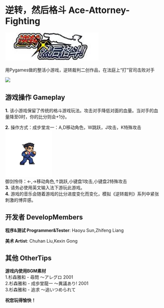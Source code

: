 # 逆转，然后格斗 Ace-Attorney-Fighting

<img src="https://github.com/kakisama0218/Ace-Attorney-Fighting/blob/main/GameVideo/Logo.jpg" width="300px"><br><br>
用Pygames做的整活小游戏，逆转裁判二创作品，在法庭上“打”官司击败对手

![](https://github.com/kakisama0218/Ace-Attorney-Fighting/blob/main/GameVideo/gameplay.gif)
## 游戏操作 Gameplay
**1.** 该小游戏保留了传统的格斗游戏玩法。攻击对手降低对面的血量。当对手的血量降至0时，你的比分则会+1分。<br>

**2.** 操作方式：成步堂龙一：A,D移动角色，W跳跃，J攻击，K特殊攻击<br>
<img src="https://github.com/kakisama0218/Ace-Attorney-Fighting/blob/main/GameVideo/idle.gif" width="150px"><br>
御剑怜侍：←,→移动角色,↑跳跃,小键盘1攻击,小键盘2特殊攻击<br>
**3.** 请务必使用英文输入法下游玩此游戏。<br>
**4.** 游戏的音乐会随着游戏的比分进度变化而变化，模拟《逆转裁判》系列中紧张刺激的博弈感。
## 开发者 DevelopMembers
**程序&测试 Programmer&Tester**: Haoyu Sun,Zhifeng Liang

**美术 Artist**: Chuhan Liu,Kexin Gong
## 其他 OtherTips
**游戏内使用BGM素材** <br>1.杉森雅和 - 尋問 ～アレグロ 2001 <br>2.杉森雅和 - 成歩堂龍一 ～異議あり! 2001 <br>3.杉森雅和 - 追求 ～追いつめられて

**祝您玩得愉快！**



